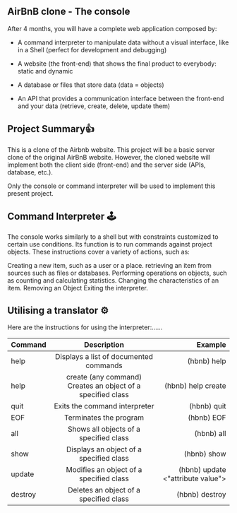 ## AirBnB clone - The console

 After 4 months, you will have a complete web application composed by:

* A command interpreter to manipulate data without a visual interface, like in a Shell (perfect for development and debugging)

* A website (the front-end) that shows the final product to everybody: static and dynamic

* A database or files that store data (data = objects)

* An API that provides a communication interface between the front-end and your data (retrieve, create, delete, update them)

## Project Summary👍

This is a clone of the Airbnb website. This project will be a basic server clone of the original AirBnB website. However, the cloned website will implement both the client side (front-end) and the server side (APIs, database, etc.).

Only the console or command interpreter will be used to implement this present project.

## Command Interpreter 🕹️
The console works similarly to a shell but with constraints customized to certain use conditions. Its function is to run commands against project objects. These instructions cover a variety of actions, such as:

Creating a new item, such as a user or a place.
retrieving an item from sources such as files or databases.
Performing operations on objects, such as counting and calculating statistics.
Changing the characteristics of an item.
Removing an Object
Exiting the interpreter.

## Utilising a translator ⚙️

Here are the instructions for using the interpreter:......

 |Command |Description                                                    |	Example |
 |:-------|:-------------------------------------------------------------:|--------------:|
 |help    |	Displays a list of documented commands	                       | (hbnb) help |
 |help    | create (any command)	 Creates an object of a specified class	 | (hbnb) help create |
 |quit	   | Exits the command interpreter                                 |	(hbnb) quit |
 |EOF	    | Terminates the program	                                       | (hbnb) EOF |
 |all     |	Shows all objects of a specified class                        |	(hbnb) all <class> |
 |show	   | Displays an object of a specified class	                      | (hbnb) show <class> <id> |
 |update  | Modifies an object of a specified class	                      | (hbnb) update <class> <id> <attribute name> <"attribute value"> |
 |destroy |	Deletes an object of a specified class	                       | (hbnb) destroy <class> <id> |
